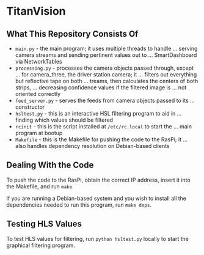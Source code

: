 # TitanVision

## What This Repository Consists Of

* `main.py` - the main program; it uses multiple threads to handle
...           serving camera streams and sending pertinent values out to
...           SmartDashboard via NetworkTables
* `processing.py` - processes the camera objects passed through, except
...                 for camera_three, the driver station camera; it
...                 filters out everything but reflective tape on both
...                 treams, then calculates the centers of both strips,
...                 decreasing confidence values if the filtered image is
...                 not oriented correctly
* `feed_server.py` - serves the feeds from camera objects passed to its
...                  constructor
* `hsltest.py` - this is an interactive HSL filtering program to aid in
...              finding which values should be filtered
* `rcinit` - this is the script installed at `/etc/rc.local` to start the
...          main program at bootup
* `Makefile` - this is the Makefile for pushing the code to the RasPi; it
...            also handles dependency resolution on Debian-based clients

## Dealing With the Code
To push the code to the RasPi, obtain the correct IP address, insert it
into the Makefile, and run `make`.

If you are running a Debian-based system and you wish to install all the
dependencies needed to run this program, run `make deps`.

## Testing HLS Values
To test HLS values for filtering, run `python hsltest.py` locally to
start the graphical filtering program.
